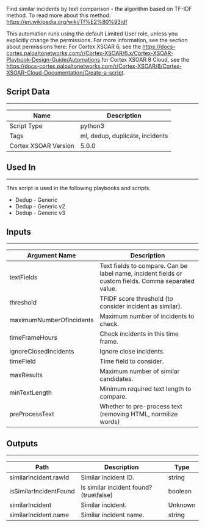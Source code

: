 Find similar incidents by text comparison - the algorithm based on TF-IDF method.
To read more about this method: https://en.wikipedia.org/wiki/Tf%E2%80%93idf

This automation runs using the default Limited User role, unless you explicitly
change the permissions.
For more information, see the section about permissions here:
For Cortex XSOAR 6, see the https://docs-cortex.paloaltonetworks.com/r/Cortex-XSOAR/6.x/Cortex-XSOAR-Playbook-Design-Guide/Automations for Cortex XSOAR 8 Cloud, see the https://docs-cortex.paloaltonetworks.com/r/Cortex-XSOAR/8/Cortex-XSOAR-Cloud-Documentation/Create-a-script.

## Script Data

---

| **Name** | **Description** |
| --- | --- |
| Script Type | python3 |
| Tags | ml, dedup, duplicate, incidents |
| Cortex XSOAR Version | 5.0.0 |

## Used In

---
This script is used in the following playbooks and scripts.

* Dedup - Generic
* Dedup - Generic v2
* Dedup - Generic v3

## Inputs

---

| **Argument Name** | **Description** |
| --- | --- |
| textFields | Text fields to compare. Can be label name, incident fields or custom fields. Comma separated value.  |
| threshold | TFIDF score threshold \(to consider incident as similar\). |
| maximumNumberOfIncidents | Maximum number of incidents to check. |
| timeFrameHours | Check incidents in this time frame. |
| ignoreClosedIncidents | Ignore close incidents. |
| timeField | Time field to consider. |
| maxResults | Maximum number of similar candidates. |
| minTextLength | Minimum required text length to compare. |
| preProcessText | Whether to pre-process text \(removing HTML, normilize words\) |

## Outputs

---

| **Path** | **Description** | **Type** |
| --- | --- | --- |
| similarIncident.rawId | Similar incident ID. | string |
| isSimilarIncidentFound | Is similar incident found? \(true\\false\) | boolean |
| similarIncident | Similar incident. | Unknown |
| similarIncident.name | Similar incident name. | string |
